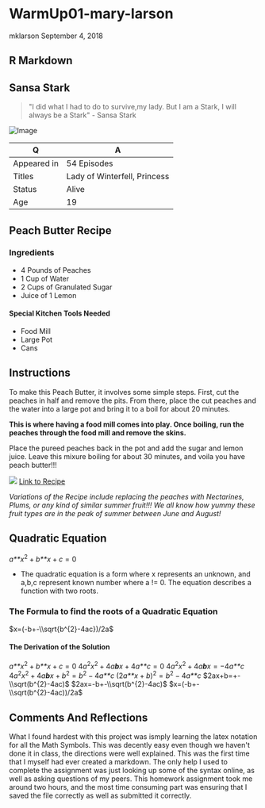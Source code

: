 WarmUp01-mary-larson
================
mklarson
September 4, 2018

R Markdown
----------

Sansa Stark
-----------

> "I did what I had to do to survive,my lady. But I am a Stark, I will always be a Stark" - Sansa Stark

![Image](https://vignette.wikia.nocookie.net/gameofthrones/images/7/7e/Sansastark706.jpg/revision/latest?cb=20170828072803)

| Q           | A                            |
|-------------|------------------------------|
| Appeared in | 54 Episodes                  |
| Titles      | Lady of Winterfell, Princess |
| Status      | Alive                        |
| Age         | 19                           |

Peach Butter Recipe
-------------------

### Ingredients

-   4 Pounds of Peaches
-   1 Cup of Water
-   2 Cups of Granulated Sugar
-   Juice of 1 Lemon

#### Special Kitchen Tools Needed

-   Food Mill
-   Large Pot
-   Cans

Instructions
------------

To make this Peach Butter, it involves some simple steps. First, cut the peaches in half and remove the pits. From there, place the cut peaches and the water into a large pot and bring it to a boil for about 20 minutes.

**This is where having a food mill comes into play. Once boiling, run the peaches through the food mill and remove the skins.**

Place the pureed peaches back in the pot and add the sugar and lemon juice. Leave this mixure boiling for about 30 minutes, and voila you have peach butter!!!

![](https://smittenkitchendotcom.files.wordpress.com/2011/09/peach-butter.jpg?w=751) [Link to Recipe](https://smittenkitchen.com/2011/09/peach-butter/)

*Variations of the Recipe include replacing the peaches with Nectarines, Plums, or any kind of similar summer fruit!!! We all know how yummy these fruit types are in the peak of summer between June and August!*

Quadratic Equation
------------------

*a**x*<sup>2</sup> + *b**x* + *c* = 0

-   The quadratic equation is a form where x represents an unknown, and a,b,c represent known number where a != 0. The equation describes a function with two roots.

### The Formula to find the roots of a Quadratic Equation

$x=(-b+-\\sqrt{b^{2}-4ac})/2a$

#### The Derivation of the Solution

*a**x*<sup>2</sup> + *b**x* + *c* = 0
4*a*<sup>2</sup>*x*<sup>2</sup> + 4*a**b**x* + 4*a**c* = 0
4*a*<sup>2</sup>*x*<sup>2</sup> + 4*a**b**x* = −4*a**c*
4*a*<sup>2</sup>*x*<sup>2</sup> + 4*a**b**x* + *b*<sup>2</sup> = *b*<sup>2</sup> − 4*a**c*
(2*a**x* + *b*)<sup>2</sup> = *b*<sup>2</sup> − 4*a**c*
$2ax+b=+-\\sqrt(b^{2}-4ac)$
$2ax=-b+-\\sqrt(b^{2}-4ac)$
$x=(-b+-\\sqrt(b^{2}-4ac))/2a$

Comments And Reflections
------------------------

What I found hardest with this project was ismply learning the latex notation for all the Math Symbols.
This was decently easy even though we haven't done it in class, the directions were well explained.
This was the first time that I myself had ever created a markdown. The only help I used to complete the assignment was just looking up some of the syntax online, as well as asking questions of my peers.
This homework assignment took me around two hours, and the most time consuming part was ensuring that I saved the file correctly as well as submitted it correctly.
